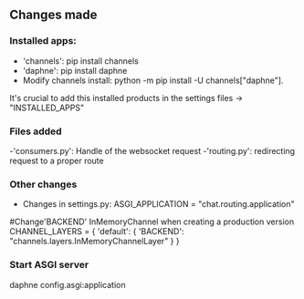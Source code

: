 ## Changes made

### Installed apps:

- 'channels': pip install channels
- 'daphne': pip install daphne 
- Modify channels install: python -m pip install -U channels["daphne"].

It's crucial to add this installed products in the settings files -> "INSTALLED_APPS"

### Files added

-'consumers.py': Handle of the websocket request 
-'routing.py': redirecting request to a proper route

### Other changes

- Changes in settings.py: 
ASGI_APPLICATION = "chat.routing.application" 

#Change'BACKEND' InMemoryChannel when creating a production version
CHANNEL_LAYERS = {
    'default': {
        'BACKEND': "channels.layers.InMemoryChannelLayer"
        }
    }

### Start ASGI server

daphne config.asgi:application